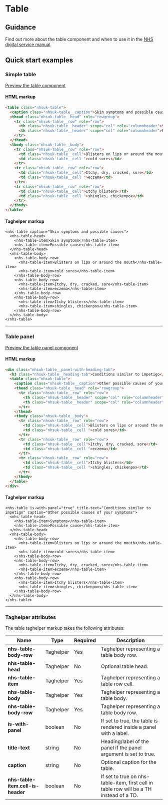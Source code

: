 ﻿# Table

## Guidance

Find out more about the table component and when to use it in the [NHS digital service manual](https://beta.nhs.uk/service-manual/styles-components-patterns/table).

## Quick start examples

### Simple table

[Preview the table component](https://dotnetcorefelpoc.azurewebsites.net/components/tables)

#### HTML markup

```html
<table class="nhsuk-table">
  <caption class="nhsuk-table__caption">Skin symptoms and possible causes</caption>
  <thead class="nhsuk-table__head" role="rowgroup">
    <tr class="nhsuk-table__row" role="row">
      <th class="nhsuk-table__header" scope="col" role="columnheader">Skin symptoms</th>
      <th class="nhsuk-table__header" scope="col" role="columnheader">Possible cause</th>
    </tr>
  </thead>
  <tbody class="nhsuk-table__body">
    <tr class="nhsuk-table__row" role="row">
      <td class="nhsuk-table__cell">Blisters on lips or around the mouth</td>
      <td class="nhsuk-table__cell ">cold sores</td>
    </tr>
    <tr class="nhsuk-table__row" role="row">
      <td class="nhsuk-table__cell">Itchy, dry, cracked, sore</td>
      <td class="nhsuk-table__cell ">eczema</td>
    </tr>
    <tr class="nhsuk-table__row" role="row">
      <td class="nhsuk-table__cell">Itchy blisters</td>
      <td class="nhsuk-table__cell ">shingles, chickenpox</td>
    </tr>
  </tbody>
</table>
```

#### Taghelper markup

```
<nhs-table caption="Skin symptoms and possible causes">
  <nhs-table-head>
    <nhs-table-item>Skin symptoms</nhs-table-item>
    <nhs-table-item>Possible cause</nhs-table-item>
  </nhs-table-head>
  <nhs-table-body>
    <nhs-table-body-row>
      <nhs-table-item>Blisters on lips or around the mouth</nhs-table-item>
      <nhs-table-item>cold sores</nhs-table-item>
    </nhs-table-body-row>
    <nhs-table-body-row>
      <nhs-table-item>Itchy, dry, cracked, sore</nhs-table-item>
      <nhs-table-item>eczema</nhs-table-item>
    </nhs-table-body-row>
    <nhs-table-body-row>
      <nhs-table-item>Itchy blisters</nhs-table-item>
      <nhs-table-item>shingles, chickenpox</nhs-table-item>
    </nhs-table-body-row>
  </nhs-table-body>
</nhs-table>
```

---

### Table panel

[Preview the table panel component](https://dotnetcorefelpoc.azurewebsites.net/components/tables-panel)

#### HTML markup

```html
<div class="nhsuk-table__panel-with-heading-tab">
  <h3 class="nhsuk-table__heading-tab">Conditions similar to impetigo</h3>
  <table class="nhsuk-table">
    <caption class="nhsuk-table__caption">Other possible causes of your symptoms</caption>
    <thead class="nhsuk-table__head" role="rowgroup">
      <tr class="nhsuk-table__row" role="row">
        <th class="nhsuk-table__header" scope="col" role="columnheader">Symptoms</th>
        <th class="nhsuk-table__header" scope="col" role="columnheader">Possible cause</th>
      </tr>
    </thead>
    <tbody class="nhsuk-table__body">
      <tr class="nhsuk-table__row" role="row">
        <td class="nhsuk-table__cell">Blisters on lips or around the mouth</td>
        <td class="nhsuk-table__cell ">cold sores</td>
      </tr>
      <tr class="nhsuk-table__row" role="row">
        <td class="nhsuk-table__cell">Itchy, dry, cracked, sore</td>
        <td class="nhsuk-table__cell ">eczema</td>
      </tr>
      <tr class="nhsuk-table__row" role="row">
        <td class="nhsuk-table__cell">Itchy blisters</td>
        <td class="nhsuk-table__cell ">shingles, chickenpox</td>
      </tr>
    </tbody>
  </table>
</div>
```

#### Taghelper markup

```
<nhs-table is-with-panel="true" title-text="Conditions similar to impetigo" caption="Other possible causes of your symptoms">
  <nhs-table-head>
    <nhs-table-item>Symptoms</nhs-table-item>
    <nhs-table-item>Possible cause</nhs-table-item>
  </nhs-table-head>
  <nhs-table-body>
    <nhs-table-body-row>
      <nhs-table-item>Blisters on lips or around the mouth</nhs-table-item>
      <nhs-table-item>cold sores</nhs-table-item>
    </nhs-table-body-row>
    <nhs-table-body-row>
      <nhs-table-item>Itchy, dry, cracked, sore</nhs-table-item>
      <nhs-table-item>eczema</nhs-table-item>
    </nhs-table-body-row>
    <nhs-table-body-row>
      <nhs-table-item>Itchy blisters</nhs-table-item>
      <nhs-table-item>shingles, chickenpox</nhs-table-item>
    </nhs-table-body-row>
  </nhs-table-body>
</nhs-table>

```

---

### Taghelper attributes

The table taghelper markup takes the following attributes:

| Name                   | Type       | Required  | Description  |
| -----------------------|------------|-----------|--------------|
| **nhs-table-body-row**               | Taghelper      | Yes       | Taghelper representing a table body row. |
| **nhs-table-head**               | Taghelper      | No        | Optional table head. |
| **nhs-table-item**               | Taghelper      | Yes        | Taghelper representing a table row cell. |
| **nhs-table-body**               | Taghelper      | Yes        | Taghelper representing a table body. |
| **nhs-table-body-row**               | Taghelper      | Yes        | Taghelper representing a table body row. |
| **is-with-panel**              | boolean    | No        | If set to true, the table is rendered inside a panel with a label. |
| **title-text**            | string     | No        | Heading/label of the panel if the panel argument is set to true. |
| **caption**            | string     | No        | Optional caption for the table. |
| **nhs-table-item.cell-is-header**  | boolean    | No        | If set to true on nhs-table-item, first cell in table row will be a TH instead of a TD. |
